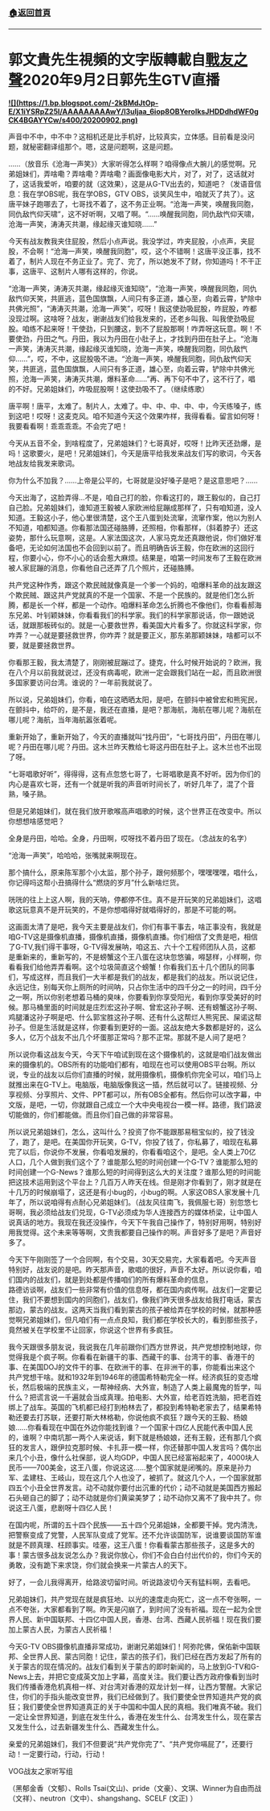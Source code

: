 ###  [:house:返回首頁](https://github.com/ourhimalayas/txt)
---

# 郭文貴先生視頻的文字版轉載自[戰友之聲](http://littleantvoice.blogspot.com)**2020年9月2日郭先生GTV直播**

**[!\[\](https://1.bp.blogspot.com/-2kBMdJtOp-E/X1iYSRpZ25I/AAAAAAAAAwY/l3uIjaa_6iop8OBYeroIksJHDDdhdWF0gCK4BGAYYCw/s400/20200902.png)](http://1.bp.blogspot.com/-2kBMdJtOp-E/X1iYSRpZ25I/AAAAAAAAAwY/l3uIjaa_6iop8OBYeroIksJHDDdhdWF0gCK4BGAYYCw/s1600/20200902.png)**



声音中不中，中不中？这相机还是比手机好，比较真实，立体感。目前看是没问题，就秘密翻译组那个。嗯，这是问题啊，这是问题。

……（放音乐《沧海一声笑》）大家听得怎么样啊？咱得像点大腕儿的感觉啊。兄弟姐妹们，弄啥嘞？弄啥嘞？弄啥嘞？画面像电影大片，对了，对了，这话就对了，这话我爱听，咱要的就（这效果），这是从G-TV出去的，知道吧？（发语音信息：我在学OBS呢，我在学OBS，GTV OBS，谈笑风生中，咱就灭了共了）。这唐平妹子跑哪去了，七哥找不着了，这不务正业啊。“沧海一声笑，唤醒我同胞，同仇敌忾仰天啸”，这不好听啊，又唱了啊。“……唤醒我同胞，同仇敌忾仰天啸，沧海一声笑，涛涛灭共潮，缘起缘灭谁知晓……”

今天有战友教我夹住屁股，然后小点声说。我没学过，咋夹屁股，小点声，夹屁股，不会啊！“沧海一声笑，唤醒我同胞”，哎，这个不错啊！这唐平没正事，找不着了，制片人现在不务正业了。完了、完了，所以她发不了财，你知道吗！不干正事，这唐平、这制片人哪有这样的，你说。

“沧海一声笑，涛涛灭共潮，缘起缘灭谁知晓”，“沧海一声笑，唤醒我同胞，同仇敌忾仰天笑，共匪逃，蓝色国旗飘，人间只有多正道，雄心至，向着云霄，铲除中共佛光照”，“涛涛灭共潮，沧海一声笑”，哎呀！我这使劲吸屁股，咋屁股，咋都没现过啊。这啥呀？战友，谢谢战友们给我发来的，还老乡叫我、叫我使劲吸屁股。咱练不起来呀！干使劲，只到腰这，到不了屁股那啊！咋弄呀这玩意。啊！不要使劲，丹田之气。丹田，我以为丹田在小肚子上，才找到丹田在肚子上。“沧海一声笑，涛涛灭共潮，缘起缘灭谁知晓，沧海一声笑，唤醒我同胞，同仇敌忾仰……”，哎，不中，这屁股吸不进。“沧海一声笑，唤醒我同胞，同仇敌忾仰天笑，共匪逃，蓝色国旗飘，人间只有多正道，雄心至，向着云霄，铲除中共佛光照，沧海一声笑，涛涛灭共潮，爆料革命……”再、再下句不中了，这不行了，唱的不好。兄弟姐妹们，咋吸屁股啊！这使劲吸不了。（继续练歌）

唐平啊！唐平，太难了。制片人，太难了。中、中、中、中、中，今天练嗓子，练到这吧！哎呀！这麦克风。咱不知道今天这个效果咋样，我得看看。留言如何呀！我要看看啊！乖乖乖乖。不会完了吧！

今天从五音不全，到啥程度了，兄弟姐妹们？七哥真好，哎呀！比昨天还劲爆，是吗！这歌要火，是吧！兄弟姐妹们，今天是唐平给我发来战友们写的歌词，今天各地战友给我发来歌词。

你为什么不加我？……上帝是公平的，七哥就是没好嗓子是吧？是这意思吧？……

今天出海了，这脸弄得…不是，咱自己打的脸，你看这打的，跟王毅似的，自己打自己脸。兄弟姐妹们，谁知道王毅被人家欧洲给屁蹦成那样了，只有咱知道，没人知道。王毅这小子，他心里很清楚，这个王八蛋到处流窜，流窜作案，他以为别人不知道，咱都知道。你看那法国还碰胳膊，还照相，你看那样，（斜着脖子）还这姿势，那什么玩意啊，这是。人家法国这次，人家马克龙还真跟他说，你们做好准备吧，无论如何法国也不会回到以前了。而且明确告诉王毅，你在欧洲的这回行程，你要小心，你不小心的话会惹大麻烦。结果是，咱第一时间发布了王毅在欧洲被人家屁蹦的消息，你看他自己还弄了几个照片，还碰胳膊。

共产党这种作秀，跟这个欺民贼就像真是一个爹一个妈的，咱爆料革命的战友跟这个欺民贼、跟这共产党就真的不是一个国家、不是一个民族的。就是他们怎么折腾，都是长一个样，都是一个动作。咱爆料革命怎么折腾也不像他们，你看看郝海东兄弟、叶钊颖妹妹，你看看我们的科学家。我们的科学家那说话，你一跟她说话，就跟那板砖似的。就是一心要救世界，看美国大片看多了。你就这科学家，你咋弄？一心就是要拯救世界，你咋弄？就是要正义，那东弟那颖妹妹，啥都可以不要，就是要拯救世界。

你看那王毅，我太清楚了，刚刚被屁蹦过了。捷克，什么时候开始说的？欧洲，我在八个月以前我就说过，还没有病毒呢，欧洲一定会跟我们站在一起，而且欧洲很多国家要访问台湾。谁说的？一年前我就说了。

所以说，兄弟姐妹们，你看，咱在这晒晒太阳，是吧，在颤抖中被曾宏和熊宪民，在颤抖中，给吓的，是不是，我还在直播，是吧？那海航，海航在哪儿呢？海航在哪儿呢？海航，当年海航嚣张着呢。

重新开始了，重新开始了，今天的直播就叫“找丹田”，“七哥找丹田”，丹田在哪儿呢？丹田在哪儿呢？丹田。这木兰昨天教给七哥这丹田在肚子上。这木兰也不出现了呀。

“七哥唱歌好听”，得得得，这有点忽悠七哥了，七哥唱歌是真不好听。因为你们的内心是喜欢七哥，还有一个就是听我的声音听时间长了，听好几年了，混了个音熟，嗓子熟。

但是兄弟姐妹们，就在我们放开歌喉高声唱歌的时候，这个世界正在改变中。所以你想想啥感觉吧？

全身是丹田，哈哈。全身，丹田啊，哎呀找不着丹田了现在。（念战友的名字）

“沧海一声笑”，哈哈哈，张嘴就来啊现在。

那个搞什么，原来陈军那个小太监，那个孙子，跟何频那个，嘿嘿嘿嘿，唱什么，你记得吗这帮小丑搞得什么“燃烧的岁月”什么新啥烂货。

咣咣的往上上这人啊，我的天呐，停都停不住。真不是开玩笑的兄弟姐妹们，这唱歌这玩意真不是开玩笑的，不是你想唱得好就唱得好的，那是不可能的啊。

这画面太清了是吧，我今天主要是战友们，你们有事干事去，啥正事没有，我就是咱G-TV这是摄像机直播，摄像机直播，摄像机直播。你们相信了文贵是吧，相信了G-TV,我们得干事呀，G-TV得发展呐，咱这五、六十个工程师团队人员，这都是重新来的，重新写的，不是螃蟹这个王八蛋在这块忽悠骗，嘚瑟样，小样啊，你看看我们给他弄弄看啊。这个垃圾简直这个螃蟹！你看我们五十几个团队的同事们，写成这样，而且我们一大半都是我们的战友，都是我们的战友。所以说记住，永远记住，别每天你上厕所的时间呐，只占你生活中的四千分之一的时间，四千分之一啊，所以你别老想着马桶的臭味，你要看到你享受阳光，看到你享受美好的时候。那马桶里面的时间就是庄烈宏这孙子啊、曾宏这孙子啊、还有螃蟹这孙子啊、鸡腿潘这孙子啊是吧、什么郭宝胜这孙子啊、还有什么这帮烂人熊宪民、屎诺这帮孙子。但是生活就是这样，你要看到更好的一面。这战友绝大多数都是好的，这么多人，亿万个战友不出几个坏蛋那正常吗？那不正常。那就不是人间了是吧？

所以说你看这战友今天，今天下午咱试到现在这个摄像机的，这就是咱们战友做出来的摄像机的。OBS所有的功能咱们都有，咱现在也可以使用OBS平台啊。所以说，专业的战友以后你们直播的时候，就用摄像机，摄像机你完全可以，咱们马上就推出来在G-TV上。电脑版，电脑版像我这一插，然后就可以了。链接视频、分享视频、分享照片、文件、PPT都可以，所有OBS全都有。然后你可以改字幕，中文版，是吧，一切，你就跟自己成立一个大中央电视台一模一样。路德，我们路波切能做的，你们都能做。而且你们自己做的非常容易。

所以说兄弟姐妹们，怎么，这叫什么？投资了你不能跟那易租宝似的，投了钱没了，跑了，是吧。在美国你开玩笑，G-TV，你投了钱了，你私募了，咱现在私募完了以后，你说你不发展，你看咱发展的，你看看咱这个，是吧。全人类上70亿人口，几个人做到我们这个了？谁能那么短的时间创建一个G-TV？谁能那么短的时间创建一个G-News？谁那么短的时间得到这么大的关注度？谁那么短的时间能把这技术运用到这个平台上？几百万人昨天在线。但是刚才你看到了，刚才就是在十几万的时候崩塌了，这还是有小bug的，小bug的啊。人家这OBS人家发展十几年了，所以说咱得有点耐心兄弟姐妹们。（战友风往南飞，我佩服七哥）别忽悠七哥啊，我必须给战友们兑现，G-TV必须成为华人连接西方的媒体桥梁，让中国人说真话的地方。我现在我还没操作，今天下午我自己操作了，特别好用啊，特别好用我觉得。这个未来等等啊，文贵我都要自己操作的啊。声音好多了是吧？声音好多了。

今天下午刚刚签了一个合同啊，有个交易，30天交易完，大家看着吧。今天声音特别好，战友说的是吧。昨天那声音，歌唱的很好，声音不太好。所以说你看，咱们国内的战友们，就是到处都是传播咱们的所有爆料革命的信息，<br>路德访谈啊，战友们一些非常有价值的信息呀，都在国内疯传啊。战友们一定要记住，我们不要想到国内的同胞们，战友们，像我们昨天很多战友给我打电话，蒙古那边，蒙古的战友。这两天当我们看到蒙古的孩子被给弄在学校的时候，就那种感觉啊兄弟姐妹们，但凡咱们有一点点良知，我们都在学校长大的，看到那些孩子，竟然被关在学校里不让回家，你说这个世界有多疯狂。

我今天跟很多朋友说，我说我在几年前跟你们西方世界说，共产党想控制地球，你觉得我是个疯子啊。你看看在新疆干的事、西藏干的事、台湾干的事、香港干的事、在美国DOJ的文件干的事、在欧洲干的事、在非洲干的事，你能看出来这个共产党想干啥。就和1932年到1946年的德国希特勒完全一样。经济疯狂的变态增长，然后极端的民族主义，一帮神经病、大外宣，制造了人类上最魔鬼的哲学，叫什么？把谎言说一千遍就会当成真理。拍电影、大外宣，给老百姓洗脑，把老百姓绑上了战车。英国的飞机都已经打到柏林去了，都投到希特勒老家去了，结果希特勒还要去打苏联，还要打斯大林格勒，你说他疯不疯狂？跟今天的王毅、杨娘娘……你看看现在中国在外边你能找到谁？一个国家十四亿人民能代表中国人民的，谁啊？中南坑那一两个人来说话，剩下就是杨娘娘，还有王毅，还有那几个疯狂的发言人，跟伊拉克那时候、卡扎菲一模一样，你还替那中国人发言吗？偶尔出来几个小丑，像什么社保部，说人均GDP，中国人民已经富裕起来了，4000块人民币——700美金，这王八蛋，你说这这……整个国家就是闭嘴的。原来是孙力军、孟建柱、王岐山，现在这几个人也没了，被抓了。就这几个人，一个国家就那四五个小丑全世界发言。动不动就你要付出沉重的代价；动不动就是美国西方搬起石头砸自己的脚了；动不动就是你们黄粱美梦了；动不动你又离不了我中共了。你说这王八蛋，悲剧呀十四亿人民！

在国内呢，所谓的五十四个民族——五十四个兄弟姐妹，全都要干掉。党内清洗，把警察变成了党警，人民军队变成了党军。还不允许谈国防军，说谁要谈国防军谁就是不顾真理、枉顾事实。哇塞，这王八蛋！你看看蒙古那些孩子，这是多大的事！蒙古很多战友说怎么办？我说你放心，你们不会白白付出代价的，你们今天的勇敢，没有跪下来求饶，你们就会换来一片蒙古人的天下。

好了，一会儿我得离开，给路波切留时间。听说路波切今天有猛料啊，去看吧。

兄弟姐妹们，共产党现在就是疯狂地、以光的速度走向死亡，这一点不夸张啊，一点不夸张，大家都看到了啊。昨天是闪崩了，到时间了没有祈福。现在一起为全世界人民、新中国联邦、十四亿中国人民，香港、台湾、西藏人民祈福！现在我们要加上蒙古人民，为蒙古人民祈福！

今天G-TV OBS摄像机直播非常成功，谢谢兄弟姐妹们！阿弥陀佛，保佑新中国联邦、全世界人民、蒙古同胞！记住，蒙古的孩子们，我们已经在西方发起了所有的关于蒙古的现在情况的。战友们看到关于蒙古的即时新闻的，马上放到G-TV和G-News上去，并把它变成英文加上字幕，高度关注。我们要让西方政府像看到当时我们传播香港危机真相一样、对台湾对香港的双龙计划一样，让西方警醒。大家记住，你们的手指头能改变世界，我们已经做到了。我们要使全世界知道共产党的疯狂；我们要使全世界知道真正的关于中国和中国人民的真相。我们唯真不破。我们一定让全世界知道，到底在发生什么，香港在发生什么、台湾发生什么，现在蒙古又发生什么，过去新疆发生什么、西藏发生什么。

亲爱的兄弟姐妹们，我们不但要说“共产党你完了”、“共产党你嗝屁了”，还要行动！一定要行动，行动，行动！

VOG战友之家听写组

（黑郁金香（文郁）、Rolls Tsai(文山)、pride（文豪）、文琪、Winner为自由而战（文祥）、neutron（文中）、shangshang、SCELF (文正) ）